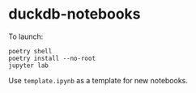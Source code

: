 # duckdb-notebooks

To launch:

```
poetry shell
poetry install --no-root
jupyter lab
```

Use `template.ipynb` as a template for new notebooks.
